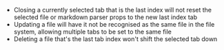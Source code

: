 - Closing a currently selected tab that is the last index will not reset the selected file or markdown parser props to the new last index tab
- Updating a file will have it not be recognised as the same file in the file system, allowing multiple tabs to be set to the same file
- Deleting a file that's the last tab index won't shift the selected tab down